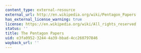 ```yaml
---
content_type: external-resource
external_url: http://en.wikipedia.org/wiki/Pentagon_Papers
has_external_license_warning: true
license: https://en.wikipedia.org/wiki/All_rights_reserved
status: ''
title: The Pentagon Papers
uid: e3fa0952-3244-4a39-bbad-4cc260797846
wayback_url: ''
---
```

